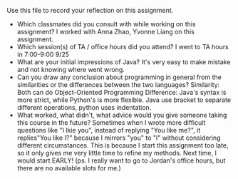 Use this file to record your reflection on this assignment.

- Which classmates did you consult with while working on this assignment?
I worked with Anna Zhao, Yvonne Liang on this assignment.
- Which session(s) of TA / office hours did you attend?
I went to TA hours in 7:00-9:00 9/25
- What are your initial impressions of Java? 
It's very easy to make mistake and not knowing where went wrong.
- Can you draw any conclusion about programming in general from the similarities or the differences between the two languages? 
Similarity: Both can do Object-Oriented Programming Difference: Java's syntax is more strict, while Python's is more flexible. Java use bracket to separate different operations, python uses indentation.
- What worked, what didn't, what advice would you give someone taking this course in the future?
Sometimes when I wrote more difficult questions like "I lkie you", instead of replying "You like me?", it replies"You like I?" because I mirrors "you" to "I" without considering different circumstances. This is because I start this assignment too late, so it only gives me very little time to refine my methods. Next time, I would start EARLY! (ps. I really want to go to Jordan's office hours, but there are no available slots for me.)
